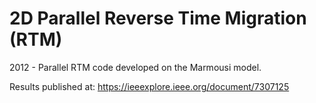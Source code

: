 # 2D Parallel Reverse Time Migration (RTM)

2012 - Parallel RTM code developed on the Marmousi model.

Results published at: https://ieeexplore.ieee.org/document/7307125
